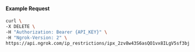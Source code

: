 <!-- Code generated for API Clients. DO NOT EDIT. -->

#### Example Request

```bash
curl \
-X DELETE \
-H "Authorization: Bearer {API_KEY}" \
-H "Ngrok-Version: 2" \
https://api.ngrok.com/ip_restrictions/ipx_2zv8w43S6asQO1vx8ILgV5sf3bj
```
